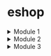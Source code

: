 # eshop

<details>
  <summary>
    Module 1
  </summary>
  
## Reflection 1

Saya sudah berusaha untuk mengikuti clean code principles dengan menggunakan nama function, dan variable yang bisa dibaca secara langsung sehingga kode jika ingin di lanjutkan tidak butuh konteks yang lebih lanjut. Selain itu untuk menghindari error, saya memvalidasikan input untuk edit dan delete. Namun perlu diterapkan validasi tambahan dari sisi user menggunakan javascript agar tidak bisa terkena XSS. Agar lebih aman dibutuhkan pembersihan pada back-end agar special characters tidak tembus. Selain itu saya menggunakan post agar lebih aman.

## Reflection 2

Setelah membuat unit tests, saya merasa lebih percaya dengan program saya. Jumlah dari unit test menurut saya bervariasi dengan jumlah fungsi yang ditawarkan oleh aplikasinya. 100% Code coverage menurut saya bukan berarti kode memiliki tidak ada bug namun hanya berarti bahwa kode sudah di test.

Jika disuruh untuk menuliskan test case baru yang mengharuskan verifikasi jumlah item, dan kita lakukan dengan melakukan setup yang sama, ini bisa mengurangi kualitas kode karena bisa terjadi duplikasi. Lebih baik jika dilakukan secara bersamaan dengan unit test yang lain.

</details>

<details>
  <summary>
    Module 2
  </summary>

## Reflection
1. List the code quality issue(s) that you fixed during the exercise and explain your strategy on fixing them.
2. Look at your CI/CD workflows (GitHub)/pipelines (GitLab). Do you think the current implementation has met the definition of Continuous Integration and Continuous Deployment? Explain the reasons (minimum 3 sentences)!

Beberapa kesalahan dari kode yang saya temui adalah Unecessary Constructor dan Unused Import. Strategi yang saya gunakan untuk memperbaiki kesalahan tersebut adalah dengan melakukan code analysis menggunakan PMD, dan kemudian melihat summary setelah di scan. Selain dari itu workflow dari repository ini sudah mencakup beberapa dari Continous Integration seperti testing unit menggunakan JUnit. Selain dari itu telah menggunakan Scorecard dan juga PMD untuk beberapa branch. Untuk deployments kodenya menggunakan layanan koyeb untuk Continuous Deployment dengan melihat apakah ada ada perubahan pada main dan jika terdapat perubahan maka akan melakukan auto deployment. Menurut saya sudah mencakup kedua dari CI dan CD.

</details>

<details>
  <summary>
    Module 3
  </summary>

## Reflection 1

1) Explain what principles you apply to your project!
   SRP: Saya telah memisahkan CarController dari ProductController, sehingga masing masing class mempunyai tanggung jawab sendiri
   OCP: Sebelumnya CarRepository merupakan implementasion langsung, lalu saya ubah menjadi agar CarRepository menjadi sebuah interface dan membuat sebuah CarRepositoryImpl menjadi implementasi konkret.
   DIP: CarServiceImpl bergantung pada CarRepository bukan implementasinya langsung. 

2) Explain the advantages of applying SOLID principles to your project with examples.
   Dengan menggunakan SOLID principles, proyek saya terlihat lebih rapih dan juga lebih maintainable. Contohnya adalah dengan memisahkan car controller dan product controller, jika ada developer yang ingin menambahkan sesuatu ke program saya, mereka bisa langsung memahami fungsi masing-masing class. Dengan menerapkan OCP di CarRepository, kita dapat mengganti CarRepositoryImpl dengan hal lain seperti database tanpa harus mengubah CarRepositorynya sendiri. Dengan menerapkan DIP CarServiceImpl bergantung pada interface CarRepository, sehingga bisa diuji dengan mock repository tanpa harus menggunakan impelementasi konkret.

3) Explain the disadvantages of not applying SOLID principles to your project with examples.
   Jika SOLID principles tidak diterapkan maka proyek ini berpotensi memiliki beberapa masalah. Contohnya adalah jika CarController masih menyatu dengan ProductController, jika kita mengubah sesuatu pada product kita harus memeriksa apakah ada dampak terhadap Car. Jika CarServiceImpl langsung menggunakan implementasi dari CarRepositoryImpl, maka saat testing kita harus pakai data asli,dan tidak bisa menggunakan mock repository. Jika CarServiceImpl masih menggunakan CarRepository, jika kita ingin mengubah penyimpanan data, kita harus mengubah semua yang menggunakan CarRepository.
   
</details>
